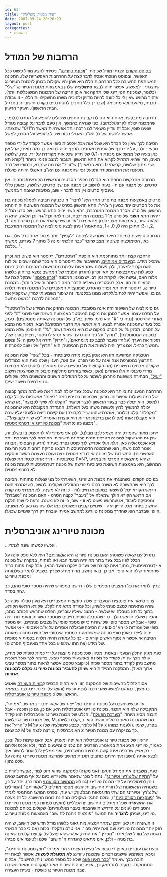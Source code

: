 ```yaml
---
id: 63
title: "עוד מכונות מופלאות"
date: 2007-09-24 20:26:29
layout: post
categories: 
  - חישוביות
---
```

<h1><span style="font-family: arial, helvetica, sans-serif;">הרחבות של המודל</span></h1>
<a href="http://www.gadial.net/2007/09/23/turing_machine/">בפוסט הקודם</a> הצגתי מודל שכיניתי "<a href="http://he.wikipedia.org/wiki/%D7%9E%D7%9B%D7%95%D7%A0%D7%AA_%D7%98%D7%99%D7%95%D7%A8%D7%99%D7%A0%D7%92">מכונת טיורינג</a>". ניסיתי להציג מודל פשוט ככל האפשר, ובפוסט הנוכחי אנסה לדבר קצת על ההרחבות האפשריות שלו. התכונה המשותפת החשובה לכל ההרחבות הללו היא שהן יהיו שקולות בכוחן למכונת הטיורינג שהצגתי - למעשה, אפשר יהיה לבצע <strong>סימולציה</strong> שלהן באמצעות מכונת הטיורינג "שלי" (כלומר, שמכונת הטיורינג שלי תחקה את אופן הריצה של המכונות המשוכללות יותר). אזהיר מראש שאין לי כל כוונה להיות מדויק ולהוכיח משהו מהשקילויות הללו - זו עבודה טכנית, מייגעת ולא מחכימה (שבדרך כלל נותנים לסטודנטים בקורס חישוביות בתרגיל הבית הראשון). העיקר הרעיון.

הרחבה מתבקשת אחת היא הגדלת קבוצת התווים שיכולים להופיע על הסרט (כלומר, שהמכונה יכולה לקרוא/לכתוב). כפי שנראה בהמשך, אין טעם לדבר על קבוצה מגודל שאינו סופי, אבל זה עדיין משאיר לנו הרבה יותר אפשרויות מאשר ה"0/1" שהצגתי. אפשר לחשוב על כל הא"ב האנגלי ככזה שיכול להופיע על הסרט, למשל.

הסיבה לכך שאין כל הבדל היא שכל אות מכל אלפבית סופי אפשר לקודד על ידי מספר טבעי - ולכן, על ידי רצף של אפסים ואחדים. הרצף יהיה כנראה בן כמה תאים, אבל אין כאן בעיה של ממש: אם מכונת ה-0/1 שלי תדע שכל אות מקודדת על ידי, נניח, שלושה תאים, הרי שהיא תתחיל לקרוא את התא הראשון, תעבור למצב פנימי מיוחד ("קורא תא שני מתוך שלושה, קראתי 0 בתא הראשון") ש"זוכר" את מה שנקרא, ובסופו של דבר תפענח את התו המקודד ותפעל כפי שהמכונה עם הא"ב האנגלי הייתה פועלת.

הרחבה מתבקשת נוספת היא הגדלת מספר הסרטים והראשים הקוראים/כותבים. אין בעיה לחשוב על מכונה עם שני סרטים, שלושה, ובאופן כללי - n סרטים. על מכונה עם אינסוף סרטים אין מה לדבר - שוב, מסיבות שאבהיר בהמשך.

טכניקה חביבה לסמלץ מכונה בת n סרטים באמצעות מכונה בת סרט אחד היא "לחבר" את כל הסרטים יחד במעין ריצ'רץ': התא הראשון בסרט של המכונה הפשוטה יהיה התא הראשון של סרט מס' 1 במכונה המורכבת, התא השני יהיה התא הראשון של סרט מס' 2 וכן הלאה. התא ה-n+1-י יהיה התא <strong>השני</strong> של סרט מ' 1 במכונה המורכבת, וכן הלאה וכן הלאה. שוב, באמצעות מצבי זכרון מתאימים ("עד עכשיו קראתי את תוכן סרטים מס' 1, 2, ו-3: התוכן היה 0, 0, ו-1, בהתאמה") ניתן לבצע סימולציה של המכונה המורכבת.

הרחבה טיפשית במיוחד היא זו שמרשה למכונה "לקפוץ" יותר מצעד אחד בכל שלב. גם כאן, הסימולציה פשוטה: מצב שזוכר "כבר הלכתי ימינה 3 מתוך 7 צעדים, ממשיך ללכת...".

הרחבה קצת יותר מתוחכמת היא הוספת "רגיסטרים". <a href="http://he.wikipedia.org/wiki/%D7%90%D7%95%D7%92%D7%A8_%28%D7%9E%D7%97%D7%A9%D7%91%D7%99%D7%9D%29">רגיסטר</a> הוא פשוט תא זכרון שמכיל מידע. ב<a href="http://en.wikipedia.org/wiki/PDP-11">מעבדים אמיתיים</a>, החשיבות של רגיסטרים היא בכך שהם יושבים על לוח האם וקרוב למעבד, ולכן פעולות שמבוצעות עליהם מתבצעות במהירות רבה, ביחס לפעולות שמתבצעות על תאי זכרון (הזכרון הפנימי של המחשב נמצא בריחוק כלשהו מלוח האם, וגישה אליו לוקחת זמן רב. יש מנגנון המכונה "<a href="http://he.wikipedia.org/wiki/%D7%96%D7%99%D7%9B%D7%A8%D7%95%D7%9F_%D7%9E%D7%98%D7%9E%D7%95%D7%9F">זכרון מטמון</a>" שמקל קצת על הבעייתיות הזו, אבל רגיסטרים נשארים הדבר המהיר ביותר והיעיל ביותר). במכונת טיורינג, רגיסטר יהיה תא נפרד מהסרט, שפונקצית המעברים של המכונה תהיה תלויה גם בו, ואפשר יהיה לכתוב/לקרוא ממנו בכל צעד. זה שיפור משמעותי למדי, שמקפיץ את המכונה לדרגת "כמעט מחשב".

גם סימולציה של השיפור הזה אינה מסובכת. המכונה תחזיק את המידע של ה"רגיסטר" על הסרט עצמו. אפשר לסמן את מיקום הרגיסטר באמצעות השמת שני סימני "#" לפני ואחרי הרגיסטר (נניח כי "#" הוא סימן שאינו בא"ב של המכונה שאותה מסמלצים). כעת, בכל צעד שהמכונה אמורה לבצע, היא תעשה את הדבר המסורבל הבא: תזכור מה נמצא על הסרט, תסמן % על הסרט במקום שבו היא נמצאת (שוב, "%" הוא סימן שלא נמצא במכונה המסומלצת), "תרוץ" על פני הסרט עד שהיא תגיע לרגיסטר, תציץ בערך שלו, תזכור את הערך (על ידי מעבר למצב פנימי מתאים), ו"תרוץ" חזרה אל סימן ה-% ומשם תמשיך כרגיל. אם צריך יהיה לשנות את תוכן הרגיסטר, היא "תרוץ" אליו שוב למטרה זו.

הטכניקה המזוויעה הזו היא אסון בקנה מידה סיבוכיותי - בכל "צעד" שלה המכונה תתרוצץ כמטורפת אנה ואנה על פני הסרט. עם זאת, העניין שלנו כעת הוא במודלים שקולים מבחינה חישובית (מה הקבוצות של טבעיים שהם מסוגלים לזהות) ולא מבחינת מדדי סיבוכיות אלו ואחרים (ואכן, כאשר בוחרים <a href="http://he.wikipedia.org/wiki/P_%28%D7%9E%D7%93%D7%A2%D7%99_%D7%94%D7%9E%D7%97%D7%A9%D7%91%29">מחלקות סיבוכיות שמייצגות חישוב "יעיל"</a>, הבחירה מושפעת מהרצון לשמור על כל המודלים השונים והמשונים הללו שקולים גם מבחינת חישוב יעיל).

ההרחבה המעניינת ביותר היא למכונה שבכל צעד יכולה לבחור את פעולתה מתוך קבוצה של כמה פעולות אפשריות. מכאן, שלמכונה כזו יהיו כמה "ריצות" אפשריות על כל קלט (למשל, היא יכולה כבר בצעד הראשון לעצור ולהגיד "הקלט לא שייך לקבוצה", או שהיא יכולה להמשיך לרוץ ולעשות משהו בעל תועלת). ההגדרה המקובלת היא שהמכונה "מקבלת" קלט (כלומר, אומרת שהוא שייך לקבוצה) אם קיימת ריצה <strong>כלשהי</strong> עליו שבה היא מקבלת אותו (אפילו אם בריצות אחרות היא עוצרת ואומרת "לא שייך לקבוצה!"). מכונה כזו נקראת "<a href="http://en.wikipedia.org/wiki/Non-deterministic_Turing_machine">מכונת טיורינג אי דטרמיניסטית</a>".

ייתכן מאוד שהמודל הזה נשמע לכם מבלבל, ולכן אני מעדיף לא להתעמק בו בשלב זה, שכן גם הוא שקול למכונה דטרמיניסטית מבחינה חישובית. ההוכחה לכך מורכבת יותר ולא אכנס אליה כאן, אלא אולי אקדיש לכך פוסט נפרד בעתיד (הרעיון הבסיסי, אם זה אומר לכם משהו, הוא שהמכונה הדטרמיניסטית תבצע סריקה רוחבית בעץ הריצות האפשריות). החשיבות של מכונה אי דטרמיניסטית צצה ועולה מעצמה כאשר עוסקים בסיבוכיות - דרך אחת לנסח את שאלת <a href="http://he.wikipedia.org/wiki/P%3DNP">P=NP</a>, שהיא מהשאלות המרכזיות במדעי המחשב, היא באמצעות השוואת סיבוכיות הריצה של מכונה דטרמיניסטית לעומת מכונה לא דטרמיניסטית.

בפוסט הקודם, כשהצגתי את מכונת הטיורינג, השארתי כל מני שאלות פתוחות. הסיבה לכך היא שהתשובה לא משנה כלום כי שני המודלים שקולים. למשל, לא אמרתי האם הראש הקורא יכול להישאר במקום או חייב לזוז - כי זה לא משנה. לא אמרתי מה קורה אם הראש הקורא הולך שמאלה אל "מעבר" לקצה הסרט - האם המכונה "נשברת" ומפסיקה לעבוד, או שהראש פשוט לא זז - שוב, כי זה לא משנה. נראה לי שזה הלקח החשוב ביותר מכל הדיון הזה - שינויים קטנים ופשוטים כמו אלו שהוצגו כאן לא משנים. היופי שבדבר הוא שהדרך ממכונת טיורינג למחשב אמיתי עוברת רק דרך שינויים שכאלו.
<h1>מכונת טיורינג אוניברסלית</h1>
...ועכשיו למשהו שונה לגמרי.

נתחיל עם שאלה פשוטה: האם מכונת טיורינג היא <a href="http://he.wikipedia.org/wiki/%D7%90%D7%9C%D7%92%D7%95%D7%A8%D7%99%D7%AA%D7%9D">אלגוריתם</a>? היא ללא ספק עונה על הכלל לפיו בכל צעד ברור מה יהיה הצעד הבא (או לפחות, במקרה של מכונה אי-דטרמיניסטית, מתוך איזה קבוצה של צעדים יילקח הצעד הבא), אבל קצת פחות ברור שהתיאור שלה הוא סופי. אם כן, בואו נחשוב מה המידע שצריך בשביל לתאר בשלמותה מכונת טיורינג:

צריך לתאר את כל המצבים הפנימיים שלה. דרשנו במפורש שיהיה מספר סופי מהם, כך שזה בסדר.

צריך לתאר את פונקצית המעברים שלה. פונקצית המעברים היא מעין טבלה שבה כל שורה מתאימה למצב פנימי כלשהו, וכל עמודה מתאימה לקלט שקורא הראש הקורא. בתוך כל תא בטבלה יש שלשה - המצב שאליו עוברים, הפלט שהראש הכותב כותב, והכיוון שאליו הראש הולך. כדי שהטבלה סופית חייבים שמספר השורות והעמודות יהיה סופי - אבל יש מספר סופי של שורות כי יש מספר סופי של מצבים פנימיים, ויש מספר סופי של עמודות כי הא"ב <strong>סופי</strong>. זו הסיבה שבגללה אוסרים על א"ב אינסופי - אי אפשר יהיה לייצג באופן סופי מכונה שמשתמשת במספר אינסופי של תווים מתוכו. מאותה הסיבה אי אפשר אינסוף ראשים קוראים - כך כל עמודה תהיה תלויה בכמות אינסופית של מידע (מה התו שמופיע בכל אחד מאינסוף הסרטים).

כעת מגיע החלק המעניין באמת. מכיוון שכל מכונה מיוצגת על ידי כמות סופית של מידע, עולה מכך שניתן לקודד כל <strong>מכונה</strong> באמצעות מספר טבעי, בדומה לכך שכל תוכנית מחשב ניתן לקודד בתור מספר שכזה (כי קובץ טקסט אפשר לראות בתור מספר טבעי ארוך מאוד). המסקנה המיידית היא ש<strong>ניתן להעביר מכונות טיורינג כקלט למכונות אחרות</strong>.

אסור לזלזל בחשיבות של המסקנה הזו. היא תהיה הבסיס ל<a href="http://he.wikipedia.org/wiki/%D7%91%D7%A2%D7%99%D7%99%D7%AA_%D7%94%D7%A2%D7%A6%D7%99%D7%A8%D7%94">בעיית העצירה</a> שאציג בהמשך, כמו גם למושג שאני רוצה להציג עכשיו (והוצג על ידי טיורינג כבר במאמר הראשון שלו): <a href="http://en.wikipedia.org/wiki/Universal_Turing_machine">מכונת טיורינג אוניברסלית</a>.

עד עכשיו חשבנו על מכונת טיורינג כעל ייצוג של אלגוריתם - במחשב "אמיתי", המקבילה שלה היא תוכנה. מכונת טיורינג אוניברסלית היא, אם כן, גם כן תוכנה - אבל תוכנה מסוג מיוחד: "<a href="http://he.wikipedia.org/wiki/%D7%9E%D7%A2%D7%A8%D7%9B%D7%AA_%D7%94%D7%A4%D7%A2%D7%9C%D7%94">מערכת הפעלה</a>". הקלט של מכונת טיורינג אוניברסלית הוא קידוד של מכונת טיורינג כלשהו, M, וקלט כלשהו, x. מה שהמכונה האוניברסלית עושה הוא ל"הריץ" את M על x (כלומר, לבצע סימולציה של M על x ולענות כמוהו). בפרט, שימו לב שאם M רצה לנצח על x, כך גם יקרה עם מכונת הטיורינג האוניברסלית.

הרעיון של מכונת טיורינג אוניברסלית הוא יפה ומעניין, אבל האם קיימת כזו? ובכן, כאמור, טיורינג הציג אחת במאמרו. הפרטים הם טכניים ומייגעים למדי, ולא אכנס אליהם - רק אציין שהבניה אינה קשה מבחינה מחשבתית, ואני ממליץ לכל אחד לחשוב איך לבצע אותה (חשבו איך הייתם כותבים תוכנית מחשב שמריצה מכונת טיורינג נתונה על פלט נתון).

כעת, משבחנו את המודל והגענו (אני מקווה) למסקנה שהוא חזק למדי, אפשר להרחיב על "<a href="http://he.wikipedia.org/wiki/%D7%AA%D7%96%D7%AA_%D7%A6'%D7%A8%D7%A5'-%D7%98%D7%99%D7%95%D7%A8%D7%99%D7%A0%D7%92">התיזה של צ'רץ' וטיורינג</a>". נתחיל מכך שנאמר שלא ידוע כיום על אף מחשב שאינו ניתן לסימולציה על ידי מכונת טיורינג (גם לא <a href="http://en.wikipedia.org/wiki/Quantum_computer">המחשב הקוואנטי</a> המדובר). יתר על כן, בשנותיה הראשונות של תורת החישוביות הוצעו מספר מודלים ל"אלגוריתם" (המודלים של צ'רץ' וטיורינג הם שתי הדוגמאות הבולטות; יש עוד, ובפרט המושג המתמטי לגמרי של "<a href="http://he.wikipedia.org/wiki/%D7%A4%D7%95%D7%A0%D7%A7%D7%A6%D7%99%D7%94_%D7%A8%D7%A7%D7%95%D7%A8%D7%A1%D7%99%D7%91%D7%99%D7%AA">פונקציות רקורסיביות</a>"), וכולם התגלו כשקולים מבחינת כוחם החישובי. כל זה מעלה את ה<strong>השערה</strong> שכל המודלים החישוביים הכלליים (חזקים לפחות כמו מכונת טיורינג) והסבירים (עונים על הדרישות שהצבתי בעבר מאלגוריתם) שקולים בכוחם למכונת טיורינג; שניתן <strong>להגדיר</strong> את המושג "פונקציה ניתנת לחישוב" באמצעות מכונת טיורינג.

זו השערה ותו לא; ייתכן שמחר יימציא מוח גאוני כלשהו מודל חדש של חישוב, שיהיה חזק יותר ממכונת טיורינג ועם זאת יהיה סביר. אני טרם נתקלתי בכזה (אם כי כבר הבאתי דוגמה של מודל שלכאורה "מפריך" את התזה, אלא שהוא פועל על קבוצת קלטים שאינה בת מניה - ולכן, אינו מתאים להגדרת ה"חישוב" שלנו ולטעמי אינו סביר).

וכעת אנו עוברים באופן די טבעי אל בעיית העצירה: הרי אמרתי "חזק ממכונת טיורינג", ומכאן משתמע שישנים דברים שמכונת טיורינג <strong>לא מסוגלת לעשות</strong>. אפשר לצאת ידי חובה בכך שאומר "<a href="http://www.gadial.net/2007/08/29/cantor_diagonal/">כבר ראינו פעם</a> שלא כל מספר ממשי ניתן לחישוב", אבל זו התחמקות. במקום להתחמק כך, אציג בעיה חישובית מאוד קונקרטית ומאוד חשובה שבה מכונת הטיורינג כושלת - בעיית העצירה.
